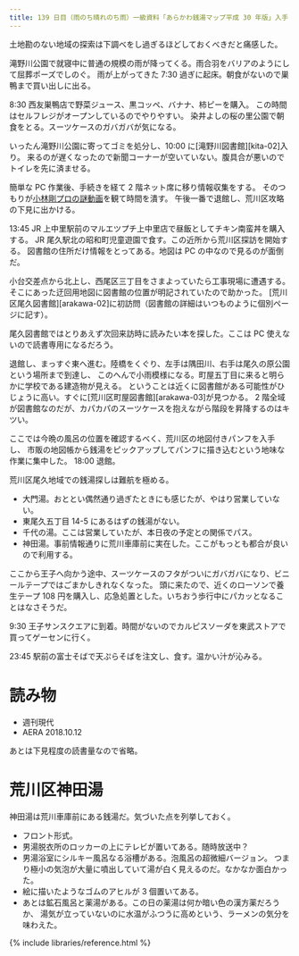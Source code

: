 ```yaml
---
title: 139 日目（雨のち晴れのち雨）一級資料「あらかわ銭湯マップ平成 30 年版」入手
---
```


土地勘のない地域の探索は下調べをし過ぎるほどしておくべきだと痛感した。

滝野川公園で就寝中に普通の規模の雨が降ってくる。雨合羽をバリアのようにして屈葬ポーズでしのぐ。
雨が上がってきた 7:30 過ぎに起床。朝食がないので巣鴨まで買い出しに出る。

8:30 西友巣鴨店で野菜ジュース、黒コッペ、バナナ、柿ピーを購入。
この時間はセルフレジがオープンしているのでやりやすい。
染井よしの桜の里公園で朝食をとる。スーツケースのガバガバが気になる。

いったん滝野川公園に寄ってゴミを処分し、10:00 に[滝野川図書館][kita-02]入り。
来るのが遅くなったので新聞コーナーが空いていない。腹具合が悪いのでトイレを先に済ませる。

簡単な PC 作業後、手続きを経て 2 階ネット席に移り情報収集をする。
そのつもりが[小林剛プロの謎動画](https://www.youtube.com/watch?v=r8haTgc9iJc)を観て時間を潰す。
午後一番で退館し、荒川区攻略の下見に出かける。

13:45 JR 上中里駅前のマルエツプチ上中里店で昼飯としてチキン南蛮丼を購入する。
JR 尾久駅北の昭和町児童遊園で食す。この近所から荒川区探訪を開始する。
図書館の住所だけ情報をとってある。地図は PC の中なので見るのが面倒だ。

小台交差点から北上し、西尾区三丁目をさまよっていたら工事現場に遭遇する。
そこにあった迂回用地図に図書館の位置が明記されていたので助かった。
[荒川区尾久図書館][arakawa-02]に初訪問（図書館の詳細はいつものように個別ページに記す）。

尾久図書館ではとりあえず次回来訪時に読みたい本を探した。ここは PC 使えないので読書専用になるだろう。

退館し、まっすぐ東へ進む。陸橋をくぐり、左手は隅田川、右手は尾久の原公園という場所まで到達し、
このへんで小雨模様になる。町屋五丁目に来ると明らかに学校である建造物が見える。
ということは近くに図書館がある可能性がひじょうに高い。すぐに[荒川区町屋図書館][arakawa-03]が見つかる。
2 階全域が図書館なのだが、カパカパのスーツケースを抱えながら階段を昇降するのはキツい。

ここでは今晩の風呂の位置を確認するべく、荒川区の地図付きパンフを入手し、
市販の地図帳から銭湯をピックアップしてパンフに描き込むという地味な作業に集中した。
18:00 退館。

荒川区尾久地域での銭湯探しは難航を極める。
* 大門湯。おととい偶然通り過ぎたときにも感じたが、やはり営業していない。
* 東尾久五丁目 14-5 にあるはずの銭湯がない。
* 千代の湯。ここは営業していたが、本日夜の予定との関係でパス。
* 神田湯。事前情報通りに荒川車庫前に実在した。ここがもっとも都合が良いので利用する。

ここから王子へ向かう途中、スーツケースのフタがついにガバガバになり、ビニールテープではごまかしきれなくなった。
頭に来たので、近くのローソンで養生テープ 108 円を購入し、応急処置とした。いちおう歩行中にパカッとなることはなさそうだ。

9:30 王子サンスクエアに到着。時間がないのでカルピスソーダを東武ストアで買ってゲーセンに行く。

23:45 駅前の富士そばで天ぷらそばを注文し、食す。温かい汁が沁みる。

# 読み物

* 週刊現代
* AERA 2018.10.12

あとは下見程度の読書量なので省略。

# 荒川区神田湯

神田湯は荒川車庫前にある銭湯だ。気づいた点を列挙しておく。

* フロント形式。
* 男湯脱衣所のロッカーの上にテレビが置いてある。随時放送中？
* 男湯浴室にシルキー風呂なる浴槽がある。泡風呂の超微細バージョン。
  つまり極小の気泡が大量に噴出していて湯が白く見えるのだ。なかなか面白かった。
* 絵に描いたようなゴムのアヒルが 3 個置いてある。
* あとは鉱石風呂と薬湯がある。この日の薬湯は何か暗い色の漢方薬だろうか、
  湯気が立っていないのに水温がふつうに高めという、ラーメンの気分を味わえた。

{% include libraries/reference.html %}
